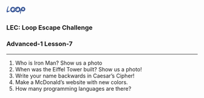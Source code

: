 <img src='loop.png' width='10%'>

### LEC: Loop Escape Challenge
### Advanced-1 Lesson-7
---
1. Who is Iron Man? Show us a photo
2. When was the Eiffel Tower built? Show us a photo!
3. Write your name backwards in Caesar’s Cipher!
4. Make a McDonald’s website with new colors.
5. How many programming languages are there? 
